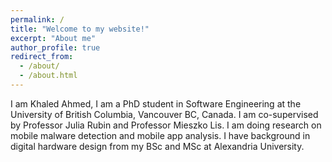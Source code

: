 ```yaml
---
permalink: /
title: "Welcome to my website!"
excerpt: "About me"
author_profile: true
redirect_from: 
  - /about/
  - /about.html
---
```



I am Khaled Ahmed, I am a PhD student in Software Engineering at the University of British Columbia, Vancouver BC, Canada. I am co-supervised by Professor Julia Rubin and Professor Mieszko Lis. I am doing research on mobile malware detection and mobile app analysis. I have background in digital hardware design from my BSc and MSc at Alexandria University.



